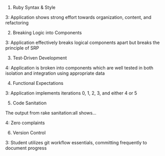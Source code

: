 1. Ruby Syntax & Style

3: Application shows strong effort towards organization, content, and refactoring

2. Breaking Logic into Components

3: Application effectively breaks logical components apart but breaks the principle of SRP

3. Test-Driven Development

4: Application is broken into components which are well tested in both isolation and integration using appropriate data

4. Functional Expectations

3: Application implements iterations 0, 1, 2, 3, and either 4 or 5

5. Code Sanitation

The output from rake sanitation:all shows…

4: Zero complaints

6. Version Control

3: Student utilizes git workflow essentials, committing frequently to document progress
